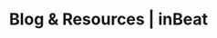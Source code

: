 ---
title: Blog & Resources | inBeat
description: >-
    The team at inBeat shares insights and resources to keep you ahead of influencer marketing.
image:
---